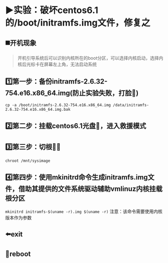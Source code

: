 # :arrow_forward:实验：破坏centos6.1的/boot/initramfs.img文件，修复之

## :black_medium_square:开机现象

> 开机引导系统后可以识别内核所在的boot分区，可以选择内核启动，选择内核后光标卡在屏幕左上角，无法启动系统

## :one:第一步：备份initramfs-2.6.32-754.e16.x86_64.img(防止实验失败，打脸:new_moon_with_face:)

`cp -a /boot/initramfs-2.6.32-754.e16.x86_64.img /data/initramfs-2.6.32-754.e16.x86_64.img.bak`

## :two:第二步：挂载centos6.1光盘:dvd:，进入救援模式

## :three:第三步：切根:hocho::grinning:

`chroot /mnt/sysimage`

## :four:第四步：使用mkinitrd命令生成initramfs.img文件，借助其提供的文件系统驱动辅助vmlinuz内核挂载根分区

`mkinitrd initramfs-$(uname -r).img $(uname -r)` 注意：该命令需要使用内核版本作为参数

## :arrow_left:exit

## :repeat:reboot